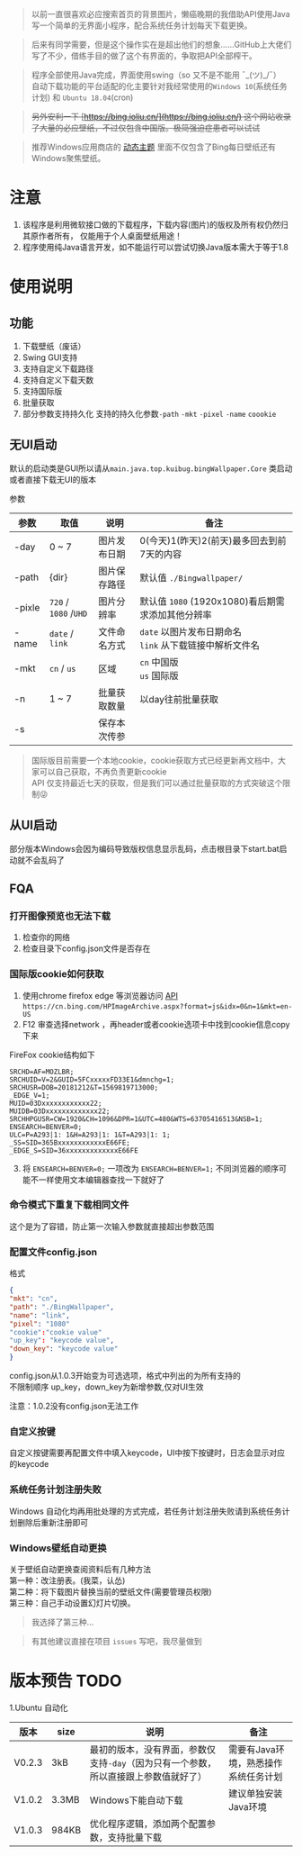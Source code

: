 > 以前一直很喜欢必应搜索首页的背景图片，懒癌晚期的我借助API使用Java写一个简单的无界面小程序，配合系统任务计划每天下载更换。

> 后来有同学需要，但是这个操作实在是超出他们的想象……GitHub上大佬们写了不少，借练手目的做了这个有界面的，争取把API全部榨干。

> 程序全部使用Java完成，界面使用swing（so 又不是不能用 ¯\_(ツ)_/¯）  
自动下载功能的平台适配的化主要针对我经常使用的`Windows 10`(系统任务计划) 和 `Ubuntu 18.04`(cron)


> ~~另外安利一下 [https://bing.ioliu.cn/](https://bing.ioliu.cn/) 这个网站收录了大量的必应壁纸，不过仅包含中国版。极简强迫症患者可以试试~~

> 推荐Windows应用商店的 [动态主题](https://www.microsoft.com/store/productId/9NBLGGH1ZBKW) 里面不仅包含了Bing每日壁纸还有Windows聚焦壁纸。

# 注意

1. 该程序是利用微软接口做的下载程序，下载内容(图片)的版权及所有权仍然归其原作者所有， 仅能用于个人桌面壁纸用途！
2. 程序使用纯Java语言开发，如不能运行可以尝试切换Java版本需大于等于1.8

# 使用说明

## 功能

1. 下载壁纸（废话）
2. Swing GUI支持
3. 支持自定义下载路径
4. 支持自定义下载天数
5. 支持国际版
6. 批量获取
7. 部分参数支持持久化 支持的持久化参数`-path` `-mkt` `-pixel` `-name` `coookie`

## 无UI启动

默认的启动类是GUI所以请从`main.java.top.kuibug.bingWallpaper.Core` 类启动  
或者直接下载无UI的版本

参数

| 参数   | 取值                    | 说明         | 备注                                                        |
|--------|-----------------------|--------------|-------------------------------------------------------------|
| -day   | 0 ~ 7                 | 图片发布日期 | 0(今天)1(昨天)2(前天)最多回去到前7天的内容                  |
| -path  | {dir}                 | 图片保存路径 | 默认值 `./Bingwallpaper/`                                   |
| -pixle | `720` / `1080` /`UHD` | 图片分辨率   | 默认值 `1080` (1920x1080)看后期需求添加其他分辨率           |
| -name  | `date` / `link`       | 文件命名方式 | `date` 以图片发布日期命名</br>`link` 从下载链接中解析文件名 |
| -mkt   | `cn` / `us`           | 区域         | `cn` 中国版 </br>`us` 国际版                                |
| -n     | 1 ~ 7                 | 批量获取数量 | 以day往前批量获取                                           |
| -s     |                       | 保存本次传参 |                                                             |

> 国际版目前需要一个本地cookie，cookie获取方式已经更新再文档中，大家可以自己获取，不再负责更新cookie  
> API 仅支持最近七天的获取，但是我们可以通过批量获取的方式突破这个限制😜

## 从UI启动

部分版本Windows会因为编码导致版权信息显示乱码，点击根目录下start.bat启动就不会乱码了

## FQA

### 打开图像预览也无法下载

1. 检查你的网络
2. 检查目录下config.json文件是否存在

### 国际版cookie如何获取

1. 使用chrome firefox edge 等浏览器访问
   [API](https://cn.bing.com/HPImageArchive.aspx?format=js&idx=0&n=1&mkt=en-US) `https://cn.bing.com/HPImageArchive.aspx?format=js&idx=0&n=1&mkt=en-US`
2. F12 审查选择network ，再header或者cookie选项卡中找到cookie信息copy下来

FireFox cookie结构如下

``` cookie
SRCHD=AF=MOZLBR;
SRCHUID=V=2&GUID=5FCxxxxxFD33E1&dmnchg=1;
SRCHUSR=DOB=20181212&T=1569819713000;
_EDGE_V=1;
MUID=03Dxxxxxxxxxxxx22;
MUIDB=03Dxxxxxxxxxxxxx22;
SRCHHPGUSR=CW=1920&CH=1096&DPR=1&UTC=480&WTS=63705416513&NSB=1;
ENSEARCH=BENVER=0;
ULC=P=A293|1: 1&H=A293|1: 1&T=A293|1: 1;
_SS=SID=365BxxxxxxxxxxxxE66FE;
_EDGE_S=SID=36xxxxxxxxxxxxxE66FE

```

3. 将 `ENSEARCH=BENVER=0;` 一项改为 `ENSEARCH=BENVER=1;` 不同浏览器的顺序可能不一样使用文本编辑器查找一下就好了

### 命令模式下重复下载相同文件

这个是为了容错，防止第一次输入参数就直接超出参数范围

### 配置文件config.json

格式

``` json
{
"mkt": "cn",
"path": "./BingWallpaper",
"name": "link",
"pixel": "1080"
"cookie":"cookie value"
"up_key": "keycode value",
"down_key": "keycode value"
}
```

config.json从1.0.3开始变为可选选项，格式中列出的为所有支持的  
不限制顺序 up_key，down_key为新增参数,仅对UI生效

注意：1.0.2没有config.json无法工作

### 自定义按键

自定义按键需要再配置文件中填入keycode，UI中按下按键时，日志会显示对应的keycode

### 系统任务计划注册失败

Windows 自动化均再用批处理的方式完成，若任务计划注册失败请到系统任务计划删除后重新注册即可

### Windows壁纸自动更换

关于壁纸自动更换查阅资料后有几种方法  
第一种：改注册表。(我菜，认怂)  
第二种：将下载图片替换当前的壁纸文件(需要管理员权限)  
第三种：自己手动设置幻灯片切换。
> 我选择了第三种...

> 有其他建议直接在项目 `issues` 写吧，我尽量做到

# 版本预告 TODO

1.Ubuntu 自动化

| 版本   | size  | 说明                                                                                 | 备注                                 |
|--------|-------|--------------------------------------------------------------------------------------|--------------------------------------|
| V0.2.3 | 3kB   | 最初的版本，没有界面，参数仅支持`-day`（因为只有一个参数，所以直接跟上参数值就好了） | 需要有Java环境，熟悉操作系统任务计划 |
| V1.0.2 | 3.3MB | Windows下能自动下载                                                                  | 建议单独安装Java环境                 |
| V1.0.3 | 984KB | 优化程序逻辑，添加两个配置参数，支持批量下载                                         |                                      |
